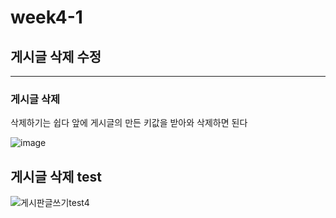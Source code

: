 # week4-1

## 게시글 삭제 수정
-----------------


### 게시글 삭제



삭제하기는 쉽다 앞에 게시글의 만든 키값을 받아와 삭제하면 된다

![image](https://user-images.githubusercontent.com/97229292/161026934-6d81b28f-c855-4c96-b041-0de71a8c06f9.png)


## 게시글  삭제 test

![게시판글쓰기test4](https://user-images.githubusercontent.com/97229292/161028907-83b7e365-214f-4f59-8176-7dba19ce9943.gif)
